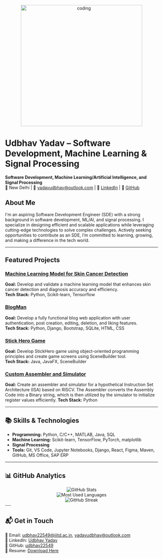 <div align="center" >
  <img width="400" src="https://media.giphy.com/media/L1R1tvI9svkIWwpVYr/giphy.gif" alt="coding">
</div>

# Udbhav Yadav – Software Development, Machine Learning & Signal Processing  
**Software Development, Machine Learning/Artificial Intelligence, and Signal Processing**  
📍 New Delhi | 📧 yadavudbhav@outlook.com | 🔗 [LinkedIn](https://www.linkedin.com/in/udbhav-yadav/) | 🐍 [GitHub](https://github.com/udbhav22549)  

## About Me  
I'm an aspiring Software Development Engineer (SDE) with a strong background in software development, ML/AI, and signal processing. I specialize in designing efficient and scalable applications while leveraging cutting-edge technologies to solve complex challenges. Actively seeking opportunities to contribute as an SDE, I’m committed to learning, growing, and making a difference in the tech world.   

---


## Featured Projects  

### [Machine Learning Model for Skin Cancer Detection](https://github.com/udbhav22549/ML_Project_Monsoon24)
**Goal:** Develop and validate a machine learning model that enhances skin cancer detection and diagnosis accuracy and
 efficiency.  
**Tech Stack:** Python, Scikit-learn, Tensorflow   


### [BlogMan](https://github.com/udbhav22549/BlogMan)
**Goal:** Develop a fully functional blog web application with user authentication, post creation, editing, deletion, and
 liking features.  
**Tech Stack:** Python, Django, Bootstrap, SQLite, HTML, CSS   


### [Stick Hero Game](https://github.com/udbhav22549/StickHero)
**Goal:** Develop StickHero game using object-oriented programming principles and create game screens using SceneBuilder
 tool.  
**Tech Stack:** Java, JavaFX, SceneBuilder  
 

### [Custom Assembler and Simulator](#)
**Goal:** Create an assembler and simulator for a hypothetical Instruction Set Architecture (ISA) based on RISCV. The Assembler converts the Assembly Code into a Binary string, which is then utilized by the simulator to initialize
 register values efficiently.
**Tech Stack:** Python  

---

## 📚 Skills & Technologies  
- **Programming:** Python, C/C++, MATLAB, Java, SQL  
- **Machine Learning:** Scikit-learn, TensorFlow, PyTorch, matplotlib
- **Signal Processing** 
- **Tools:** Git, VS Code, Jupyter Notebooks, Django, React, Figma, Maven, GitHub, MS Office, SAP ERP

---

## 📊 GitHub Analytics

<div align="center">
  <img src="https://github-readme-stats.vercel.app/api?username=udbhav22549&hide=stars&count_private=true&show_icons=true&theme=tokyonight&hide_border=true" alt="GitHub Stats" />
  <br>
  <img src="https://github-readme-stats.vercel.app/api/top-langs/?username=udbhav22549&theme=tokyonight&layout=compact&hide_border=true" alt="Most Used Languages" />
  <br>
  <img src="https://github-readme-streak-stats.herokuapp.com/?user=udbhav22549&theme=tokyonight&hide_border=true" alt="GitHub Streak" />
</div>
---

## 📬 Get in Touch  
📧 Email: udbhav22549@iiitd.ac.in, yadavudbhav@outlook.com </br>
🔗 LinkedIn: [Udbhav Yadav](https://www.linkedin.com/in/udbhav-yadav/)  
🐍 GitHub: [udbhav22549](https://github.com/udbhav22549)  
📂 Resume: [Download Here](https://drive.google.com/file/d/1x85WhB206z-daRWTgqfnw9PHUp36C1vl/view?usp=drive_link)
